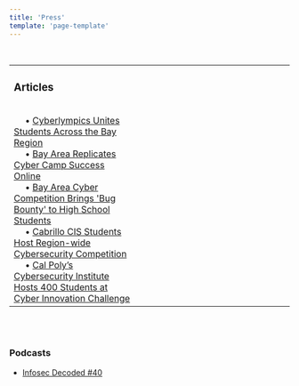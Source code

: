 ```yaml
---
title: 'Press'
template: 'page-template'
---
```


<br>






<table>
    <tr>
        <td style="vertical-align:top;" width="45%"> 
          <h3> Articles </h3><br>
    &emsp; • <a href="https://ictdmsector.org/cyberlympics-unites-students-across-the-bay-region/">Cyberlympics Unites Students Across the Bay Region</a> <br>
    &emsp; • <a href="https://ictdmsector.org/bay-area-replicates-cyber-camp-success-online/">Bay Area Replicates Cyber Camp Success Online</a> <br>
    &emsp; • <a href="https://ictdmsector.org/bay-area-cyber-competition-brings-bug-bounty-to-high-school-students/">Bay Area Cyber Competition Brings 'Bug Bounty' to High School Students</a> <br>
    &emsp; • <a href="https://www.santacruztechbeat.com/2020/01/21/cabrillo-cis-students-host-region-wide-cybersecurity-competition/">Cabrillo CIS Students Host Region-wide Cybersecurity Competition</a> <br>
    &emsp; • <a href="https://calpolynews.calpoly.edu/news_releases/2020/october/cybersecurity"> Cal Poly’s Cybersecurity Institute Hosts 400 Students at Cyber Innovation Challenge</a> <br>
      </td>
        <td> &nbsp;&nbsp;</td>
        <td width="45%"><img src="/media/press.png" alt=""></img> </td>
    </tr>
</table>
<br><br>


### Podcasts
* [Infosec Decoded #40](https://samsclass.info/news/news_062921.html)
